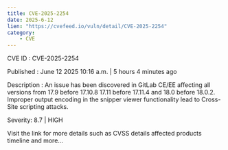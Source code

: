 ```yaml
---
title: CVE-2025-2254
date: 2025-6-12
lien: "https://cvefeed.io/vuln/detail/CVE-2025-2254"
category:
    - CVE
---
```


CVE ID : CVE-2025-2254

Published :  June 12
2025
10:16 a.m. | 5 hours
4 minutes ago

Description : An issue has been discovered in GitLab CE/EE affecting all versions from 17.9 before 17.10.8
17.11 before 17.11.4
and 18.0 before 18.0.2. Improper output encoding in the snipper viewer functionality lead to Cross-Site scripting attacks.

Severity: 8.7 | HIGH

Visit the link for more details
such as CVSS details
affected products
timeline
and more...
